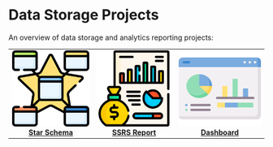 # Data Storage Projects

An overview of data storage and analytics reporting projects:

<table>
  <tr>
    <td align="center">
      <a href="./Star_Schema/README.md">
        <img src="../asset/DataBase_Schema.png" width="250" height="150" alt="Star Schema"/><br/>
        <b>Star Schema</b>
      </a>
    </td>
    <td align="center">
      <a href="./SSRS_Report/README.md">
        <img src="../asset/Business_Reports.png" width="250" height="150" alt="SSRS Report"/><br/>
        <b>SSRS Report</b>
      </a>
    </td>
    <td align="center">
      <a href="./Dashboard/README.md">
        <img src="../asset/dashboard.png" width="250" height="150" alt="Dashboard"/><br/>
        <b>Dashboard</b>
      </a>
    </td>
  </tr>
</table>
